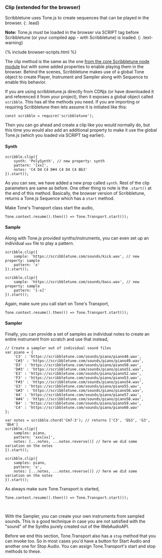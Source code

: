 ### Clip (extended for the browser)

Scribbletune uses Tone.js to create sequences that can be played in the browser.
{: .lead}

**Note:** Tone.js must be loaded in the browser via SCRIPT tag before Scribbletune (or your compiled app - with Scribbletune) is loaded.
{: .text-warning}

{% include browser-scripts.html %}

The clip method is the same as the one [from the core Scribbletune node module](/documentation/core/clip) but with some added properties to enable playing them in the browser. Behind the scenes, Scribbletune makes use of a global Tone object to create Player, Instrument and Sampler along with Sequence to enable this behavior.

If you are using scribbletune.js directly from CDNjs (or have downloaded it and referenced it from your project), then it exposes a global object called `scribble`. This has all the methods you need. If you are importing or requiring Scribbletune then lets assume it is initiated like this:

```
const scribble = require('scribbletune');
```

Then you can go ahead and create a clip like you would normally do, but this time you would also add an additional property to make it use the global Tone.js (which you loaded via SCRIPT tag earlier).

#### Synth

```
scribble.clip({
	synth: 'PolySynth', // new property: synth
	pattern: '[xx]',
	notes: 'C4 D4 C4 D#4 C4 D4 C4 Bb3'
}).start();
```

As you can see, we have added a new prop called `synth`. Rest of the clip parameters are same as before. One other thing to note is the `.start()` at the end of this method. Basically, the browser version of Scribbletune, returns a Tone.js Sequence which has a `start` method.

Make Tone's Transport class start the audio,

```
Tone.context.resume().then(() => Tone.Transport.start());
```

#### Sample

Along with Tone.js provided synths/instruments, you can even set up an individual `wav` file to play a pattern.

```
scribble.clip({
	sample: 'https://scribbletune.com/sounds/kick.wav', // new property: sample
	pattern: 'x'
}).start();

scribble.clip({
	sample: 'https://scribbletune.com/sounds/bass.wav', // new property: sample
	pattern: '[-x]'
}).start();
```

Again, make sure you call start on Tone's Transport,

```
Tone.context.resume().then(() => Tone.Transport.start());
```

#### Sampler

Finally, you can provide a set of samples as individual notes to create an entire instrument from scratch and use that instead,

```
// Create a sampler out of individual sound files
var piano = {
	'C3' : 'https://scribbletune.com/sounds/piano/piano48.wav',
	'C#3' : 'https://scribbletune.com/sounds/piano/piano49.wav',
	'D3' : 'https://scribbletune.com/sounds/piano/piano50.wav',
	'D#3' : 'https://scribbletune.com/sounds/piano/piano51.wav',
	'E3' : 'https://scribbletune.com/sounds/piano/piano52.wav',
	'F3' : 'https://scribbletune.com/sounds/piano/piano53.wav',
	'F#3' : 'https://scribbletune.com/sounds/piano/piano54.wav',
	'G3' : 'https://scribbletune.com/sounds/piano/piano55.wav',
	'G#3' : 'https://scribbletune.com/sounds/piano/piano56.wav',
	'A4' : 'https://scribbletune.com/sounds/piano/piano57.wav',
	'A#4' : 'https://scribbletune.com/sounds/piano/piano58.wav',
	'B4' : 'https://scribbletune.com/sounds/piano/piano59.wav',
	'C4' : 'https://scribbletune.com/sounds/piano/piano60.wav'
};

var notes = scribble.chord('Cm7-3'); // returns ['C3', 'Eb3', 'G3', 'Bb4']
scribble.clip({
	samples: piano,
	pattern: 'xxx[xx]',
	notes: [...notes, ...notes.reverse()] // here we did some variation on the notes
}).start();

scribble.clip({
	samples: piano,
	pattern: 'x',
	notes: [...notes, ...notes.reverse()] // here we did some variation on the notes
}).start();
```

As always make sure Tone.Transport is started,

```
Tone.context.resume().then(() => Tone.Transport.start());
```

<br>

With the Sampler, you can create your own instruments from sampled sounds. This is a good technique in case you are not satisfied with the "sound" of the Synths purely created out of the WebAudioAPI.

Before we end this section, Tone.Transport also has a `stop` method that you can invoke too. So in most cases you'd have a button for Start Audio and another one for Stop Audio. You can assign Tone.Transport's start and stop methods to these.
